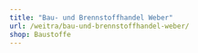 ```yaml
---
title: "Bau- und Brennstoffhandel Weber"
url: /weitra/bau-und-brennstoffhandel-weber/
shop: Baustoffe
---
```


